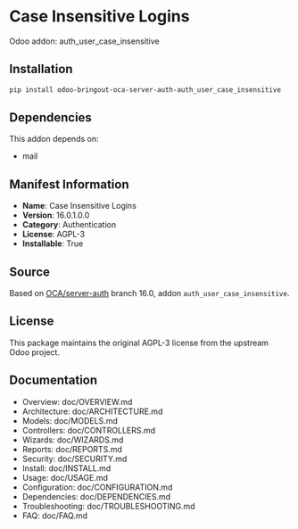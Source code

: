 # Case Insensitive Logins

Odoo addon: auth_user_case_insensitive

## Installation

```bash
pip install odoo-bringout-oca-server-auth-auth_user_case_insensitive
```

## Dependencies

This addon depends on:
- mail

## Manifest Information

- **Name**: Case Insensitive Logins
- **Version**: 16.0.1.0.0
- **Category**: Authentication
- **License**: AGPL-3
- **Installable**: True

## Source

Based on [OCA/server-auth](https://github.com/OCA/server-auth) branch 16.0, addon `auth_user_case_insensitive`.

## License

This package maintains the original AGPL-3 license from the upstream Odoo project.

## Documentation

- Overview: doc/OVERVIEW.md
- Architecture: doc/ARCHITECTURE.md
- Models: doc/MODELS.md
- Controllers: doc/CONTROLLERS.md
- Wizards: doc/WIZARDS.md
- Reports: doc/REPORTS.md
- Security: doc/SECURITY.md
- Install: doc/INSTALL.md
- Usage: doc/USAGE.md
- Configuration: doc/CONFIGURATION.md
- Dependencies: doc/DEPENDENCIES.md
- Troubleshooting: doc/TROUBLESHOOTING.md
- FAQ: doc/FAQ.md
